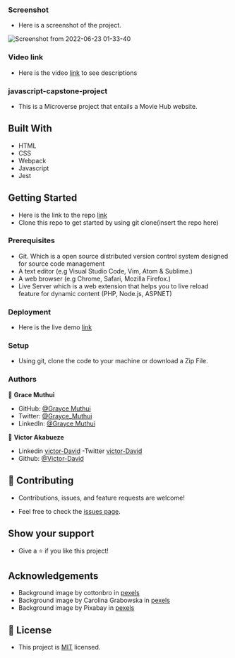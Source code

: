 ### Screenshot

- Here is a screenshot of the project.

![Screenshot from 2022-06-23 01-33-40](https://user-images.githubusercontent.com/95374858/175166916-da523fe8-e75e-4af6-8f9f-95114705755d.png)

### Video link

- Here is the video [link](https://drive.google.com/file/d/1_x3jZLGweWn1ZHgr1YYG71eRbN95XvMC/view?usp=sharing) to see descriptions

### javascript-capstone-project

- This is a Microverse project that entails a Movie Hub website.

## Built With

- HTML
- CSS
- Webpack
- Javascript
- Jest

## Getting Started

- Here is the link to the repo [link](https://github.com/Graycemuthui/javascript-capstone-project)
- Clone this repo to get started by using git clone(insert the repo here)

### Prerequisites

- Git. Which is a open source distributed version control system designed for source code management
- A text editor (e.g Visual Studio Code, Vim, Atom & Sublime.)
- A web browser (e.g Chrome, Safari, Mozilla Firefox.)
- Live Server which is a web extension that helps you to live reload feature for dynamic content (PHP, Node.js, ASPNET)

### Deployment

- Here is the live demo [link](https://graycemuthui.github.io/javascript-capstone-project/dist/)

### Setup

- Using git, clone the code to your machine or download a Zip File.

### Authors

👤 **Grace Muthui**

- GitHub: [@Grayce Muthui](https://github.com/Graycemuthui)
- Twitter: [@Grayce_Muthui](https://twitter.com/Grayce_Muthui)
- LinkedIn: [@Grayce Muthui](http://www.linkedin.com/in/grayce-muthui-a17294226)

👤 **Victor Akabueze**

- Linkedin [victor-David](linkedin.com/in/victor-chiemerie-302a97230)
  -Twitter [victor-David](https://twitter.com/Victorjheart)
- Github: [@Victor-David](https://github.com/jheart-vic)

## 🤝 Contributing

- Contributions, issues, and feature requests are welcome!

- Feel free to check the [issues page](../../issues/).

## Show your support

- Give a ⭐️ if you like this project!

## Acknowledgements

- Background image by cottonbro in [pexels](https://www.pexels.com/photo/spotlight-on-a-red-curtain-4722571/)
- Background image by Carolina Grabowska in [pexels](https://www.pexels.com/search/yellow%20image%20background/)
- Background image by Pixabay in [pexels](https://www.pexels.com/photo/brown-wood-surface-235992/)

## 📝 License

- This project is [MIT](./MIT.md) licensed.
